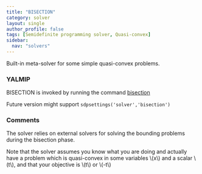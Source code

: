 ```yaml
---
title: "BISECTION"
category: solver
layout: single
author_profile: false
tags: [Semidefinite programming solver, Quasi-convex]
sidebar:
  nav: "solvers"
---
```


Built-in meta-solver for some simple quasi-convex problems.

### YALMIP

BISECTION is invoked by running the command [bisection](/commands/bisection)

Future version might support  `sdpsettings('solver','bisection')`

### Comments

The solver relies on external solvers for solving the bounding problems during the bisection phase.

Note that the solver assumes you know what you are doing and actually have a problem which is quasi-convex in some variables \\(x\\) and a scalar \\(t\\), and that your objective is \\(t\\) or \\(-t\\)
